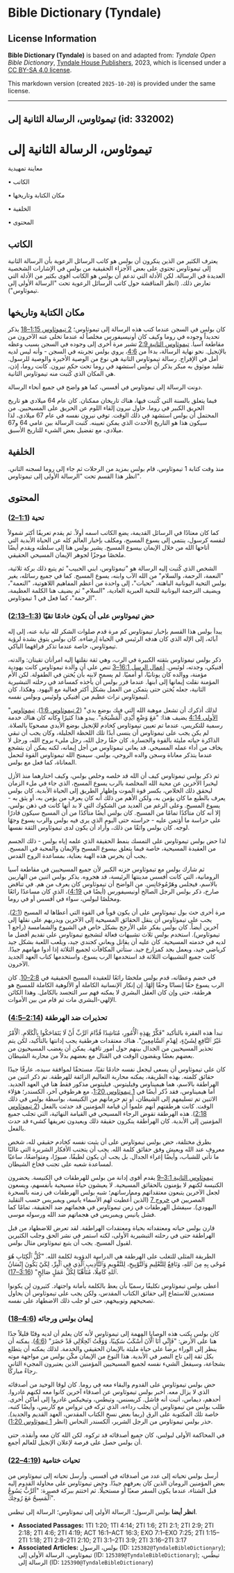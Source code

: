 # Bible Dictionary (Tyndale)

## License Information

**Bible Dictionary (Tyndale)** is based on and adapted from: _Tyndale Open Bible Dictionary_, [Tyndale House Publishers](https://tyndaleopenresources.com/), 2023, which is licensed under a [CC BY-SA 4.0 license](https://creativecommons.org/licenses/by-sa/4.0/legalcode.en).

This markdown version (created `2025-10-20`) is provided under the same license.



--------------------------------

## تيموثاوس، الرسالة الثانية إلى (id: 332002)

تيموثاوس، الرسالة الثانية إلى
=============================

معاينة تمهيدية

• الكاتب

• مكان الكتابة وتاريخها

• الخلفية

• المحتوى

الكاتب
------

يعترف الكثير من الذين ينكرون أن بولس هو كاتب الرسائل الرعوية بأن الرسالة الثانية إلى تيموثاوس تحتوي على بعض الأجزاء الحقيقية من بولس في الإشارات الشخصية العديدة في الرسالة. لكن الأدلة التي تدعم أن بولس هو الكاتب أقوى بكثير من الأدلة التي تعارض ذلك. (انظر المناقشة حول كاتب الرسائل الرعوية تحت "الرسالة الأولى إلى تيموثاوس").

مكان الكتابة وتاريخها
---------------------

كان بولس في السجن عندما كتب هذه الرسالة إلى تيموثاوس؛ [2 تيموثاوس 1:15–18](https://ref.ly/2Tim1:15-2Tim1:18) يذكر تحديداً وجوده في روما وكيف كان أونيسيفورس مخلصاً له عندما تخلى عنه الآخرون من مقاطعة آسيا. [تيموثاوس الثانية 2:9](https://ref.ly/2Tim2:9) تشير مرة أخرى إلى وجوده في السجن بسبب وعظه بالإنجيل. نحو نهاية الرسالة، بدءاً من [4:6](https://ref.ly/2Tim4:6)، يروي بولس تجربته في السجن \- وأنه ليس لديه أمل في الإفراج. رسالة تيموثاوس الثانية هي نوع من الوصية الأخيرة والوصية للرسول. تقليد موثوق به مبكر يذكر أن بولس استشهد في روما تحت حكم نيرون. كانت روما، إذن، هي المكان الذي كُتبت منه تيموثاوس الثانية.

دونت الرسالة إلى تيموثاوس في أفسس، كما هو واضح في جميع أنحاء الرسالة.

فيما يتعلق بالسنة التي كُتبت فيها، هناك تاريخان ممكنان. كان عام 64 ميلادي هو تاريخ الحريق الكبير في روما. حاول نيرون إلقاء اللوم عن الحريق على المسيحيين. من المحتمل أن بولس استشهد في ذلك الوقت. توفي نيرون نفسه في عام 67 ميلادي، لذا سيكون هذا هو التاريخ الأحدث الذي يمكن تعيينه. كُتبت الرسالة بين عامي 64 و67 ميلادي، مع تفضيل بعض الشيء للتاريخ الأسبق.

الخلفية
-------

منذ وقت كتابة 1 تيموثاوس، قام بولس بمزيد من الرحلات ثم جاء إلى روما لسجنه الثاني. انظر هذا القسم تحت "الرسالة الأولى إلى تيموثاوس".

المحتوى
-------

### تحية ([1:1–2](https://ref.ly/2Tim1:1-2Tim1:2))

كما كان معتادًا في الرسائل القديمة، يضع الكاتب اسمه أولاً. ثم يقدم تعريفًا أكثر شمولاً لنفسه كرسول، ينتمي إلى يسوع المسيح، ومكلف بإخبار العالم كله عن الحياة الأبدية التي أتاحها الله من خلال الإيمان بيسوع المسيح. يشير بولس هنا إلى سلطته ويقدم أيضًا ملخصًا موجزًا لجوهر الإيمان المسيحي الحقيقي.

الشخص الذي كُتبت إليه الرسالة هو "تيموثاوس، ابني الحبيب" ثم يتبع ذلك بركة ثلاثية، "النعمة، الرحمة، والسلام" من الله الآب وابنه، يسوع المسيح. كما في جميع رسائله، يغير بولس التحية اليونانية الباهتة، "تحيات"، إلى واحدة من أعظم المفاهيم اللاهوتية، "النعمة"، ويضيف الترجمة اليونانية للتحية العبرية العادية، "السلام." ثم يضيف هنا الكلمة العظيمة، "الرحمة"، كما فعل في 1 تيموثاوس.

### حض تيموثاوس على أن يكون خادمًا تقيًا ([1:3–2:13](https://ref.ly/2Tim1:3-2Tim2:13))

يبدأ بولس هذا القسم بإخبار تيموثاوس كم مرة قدم صلوات الشكر لله نيابة عنه، إلى إله آبائه، إلى الإله الذي كان هدفه الرئيس في الحياة إرضاءه. كان بولس يتوق بشدة لرؤية تيموثاوس، خاصة عندما تذكر فراقهما الباكي.

ذكر بولس تيموثاوس بثقته الكبيرة في الرب، وهي ثقة نقلتها إليه امرأتان تقيتان: والدته، أفنيكي، وجدته، لوئيس. [أعمال الرسل 16:1–3](https://ref.ly/Acts16:1-Acts16:3) تنص على أن والدة تيموثاوس كانت يهودية مؤمنة، ووالده كان يونانيًا، أو أمميًا. لم يسمح لابنه بأن يُختن في الطفولة. لكن الأم المؤمنة نقلت إيمانها إلى ابنها. عندما قرر بولس أن يأخذه كمساعد في رحلته التبشيرية الثانية، جعله يُختن حتى يتمكن من العمل بشكل أكثر فعالية مع اليهود. وهكذا، كان لتيموثاوس تراث عظيم من أفنيكي ولوئيس وبولس نفسه.

"لذلك أذكرك أن تشعل موهبة الله التي فيك بوضع يدي" ([2 تيموثاوس 1:6](https://ref.ly/2Tim1:6)). [تيموثاوس الأولى 4:14](https://ref.ly/1Tim4:14) يضيف هذا: "مَعَ وَضْعِ أَيْدِي ٱلْمَشْيَخَةِ". يبدو هذا كثيرًا وكأنه كان هناك خدمة رسمية للتكريس، عندما تم تعيين تيموثاوس كخادم للإنجيل بوضع الأيدي مصحوبًا بالصلاة. لم يكن يجب على تيموثاوس أن ينسى أبدًا تلك اللحظة الجليلة، وكان يجب أن تبقي الذاكرة حياته مليئة بالقوة والجسارة. كان حقًا رجل الله، رجل مليء بروح الله، ورجل لا يخاف من أداء عمله المسيحي. قد يعاني تيموثاوس من أجل إيمانه، لكنه يمكن أن يتشجع عندما يتذكر معاناة وسجن والده الروحي، بولس. سيمنح الله تيموثاوس القوة لتحمل المعاناة، كما فعل مع بولس.

ثم ذكر بولس تيموثاوس كيف أن الله قد خلصه وخلص بولس، وكيف اختارهما منذ الأزل ليخبرا الآخرين عن محبة الله المخلصة بالرب يسوع المسيح، الذي جاء في ملء الزمان ليحقق ذلك الخلاص، بكسر قوة الموت وإظهار الطريق إلى الحياة الأبدية. كان بولس يعرف بالطبع ما كان يؤمن به، ولكن الأهم من ذلك أنه كان يعرف من يؤمن به، أو يثق به \- يسوع المسيح. وعلى الرغم من العديد من الشكوك التي لا بد أنها كانت في ذهن بولس، إلا أنه كان متأكدًا تمامًا من المسيح. كان بولس أيضًا متأكدًا من أن المسيح سيكون قادرًا على حراسة ما أؤتمن عليه \- حراسته حتى اليوم الذي يرى فيه بولس والرب يسوع وجهًا لوجه. كان بولس واثقًا من ذلك، وأراد أن يكون لدى تيموثاوس الثقة نفسها.

لذا حض بولس تيموثاوس على التمسك بنمط الحقيقة الذي علمه إياه بولس \- ذلك الجسم من العقيدة المسيحية، خاصة فيما يتعلق بيسوع المسيح والإيمان والمحبة في المسيح. يجب أن يحرس هذه الهبة بعناية، بمساعدة الروح القدس.

ثم شارك بولس مع تيموثاوس حزنه الكبير لأن جميع المسيحيين في مقاطعة آسيا الرومانية، التي كانت أفسس مدينتها الرئيسة، قد هجروه. يذكر بولس اثنين من الهاربين بالاسم، فيجلس وهَرْمُوجَانِس. من الواضح أن تيموثاوس كان يعرف من هم. في تناقض صارخ، ذكر بولس الرجل الصالح أونيسيفورس (أيضًا في [4:19](https://ref.ly/2Tim4:19))، الذي كان مساعدًا رائعًا ومخلصًا لبولس، سواء في أفسس أو في روما.

مرة أخرى حث بول تيموثاوس على أن يكون قوياً في القوة التي أعطاها له المسيح ([2:1](https://ref.ly/2Tim2:1)). يجب على تيموثاوس أن ينقل الحقائق المسيحية إلى الآخرين ويدربهم على نقلها إلى آخرين أيضاً. كان بولس يفكر على الأرجح بشكل خاص في الشيوخ والشمامسة (راجع 1 تيموثاوس). استخدم بولس ثلاث تشبيهات فعالة لتشجيع تيموثاوس على تقديم أفضل ما لديه في خدمته المسيحية. كان عليه أن يقاتل ويعاني كجندي جيد، ويلعب اللعبة بشكل جيد كرياضي جيد، ويعمل بجد كمزارع جيد. ستأتي المكافآت لجميع الثلاثة إذا أدوا مهامهم جيدًا. كانت جميع التشبيهات الثلاثة قد استخدمها الرب يسوع، واستخدمها كتاب العهد الجديد الآخرون.

في خضم وعظاته، قدم بولس ملخصًا رائعًا للعقيدة المسيح الحقيقية في [2:8–10](https://ref.ly/2Tim2:8-2Tim2:10). كان الرب يسوع حقًا إنسانًا وحقًا إلهًا. إن إنكار الإنسانية الكاملة أو الألوهية الكاملة للمسيح هو هرطقة، حتى وإن كان العقل البشري لا يمكنه فهم سر التجسد بالكامل. وهذا الكائن الإلهي\-البشري مات ثم قام من بين الأموات.

### تحذيرات ضد الهرطقة ([2:14–4:5](https://ref.ly/2Tim2:14-2Tim4:5))

تبدأ هذه الفقرة بالتأكيد "فَكِّرْ بِهَذِهِ ٱلْأُمُورِ، مُنَاشِدًا قُدَّامَ ٱلرَّبِّ أَنْ لَا يَتَمَاحَكُوا بِٱلْكَلَامِ. ٱلْأَمْرُ غَيْرُ ٱلنَّافِعِ لِشَيْءٍ، لِهَدْمِ ٱلسَّامِعِينَ". هناك معتقدات هرطقية يجب إدانتها بالتأكيد، لكن يتم تحذير المسيحيين من الجدال بينهم حول أمور تافهة. يمكن أن يغضب المسيحيون من بعضهم بعضًا ويقضون الوقت في القتال مع بعضهم بدلاً من محاربة الشيطان.

كان على تيموثاوس أن يسعى ليجعل نفسه خادمًا تقيًا، مستحقًا لموافقة سيده، عارفًا جيدًا حقائق كلمته. بهذه الطريقة، يمكنه محاربة التعاليم الزائفة للهرطقة. تم ذكر اثنين من الهراطقة بالاسم، هما هيميناوس وفيليتوس. فيليتوس مذكور فقط هنا في العهد الجديد. أما هيميناوس، فقد ذُكر أيضًا في [1 تيموثاوس 1:20](https://ref.ly/1Tim1:20)، مع هرطوقي آخر، ألكسندر؛ هؤلاء الاثنين تم تسليمهم إلى الشيطان، أو تم حرمانهم من الكنيسة، بواسطة بولس في ذلك الوقت. كانت هرطقتهم أنهم علموا أن قيامة المؤمنين قد حدثت بالفعل ([2 تيموثاوس 2:18](https://ref.ly/2Tim2:18)). هذه الهرطقة تقوض الرجاء المسيحي في القيامة النهائية، التي تجلب جميع المؤمنين إلى الأبدية. كان الهراطقة ينكرون حقيقة ذلك ويعيدون تعريفها كشيء قد حدث بالفعل.

بطرق مختلفة، حض بولس تيموثاوس على أن يثبت نفسه كخادم حقيقي لله، شخص معروف عند الله ويعيش وفق حقائق كلمة الله. يجب أن يتجنب الأفكار الشريرة التي غالبًا ما تأتي للشباب، وأيضًا إغراء الجدال. بل يجب أن يكون لطيفًا، صبورًا، ومتواضعًا، ساعيًا لمساعدة شعبه على تجنب فخاخ الشيطان.

[تيموثاوس الثانية 3:1–9](https://ref.ly/2Tim3:1-2Tim3:9) يقدم أقوى إدانة من بولس للهرطقات في الكنيسة. يحضرون الكنيسة لكنهم لا يؤمنون بالحقائق المسيحية. لا يعيشون حياة مسيحية بأنفسهم، ويسعون لجعل الآخرين يتبعون معتقداتهم وممارساتهم؛ شبه بولس الهرطقات في زمنه بالسحرة المصريين في [خروج 7](https://ref.ly/Exod7:1-Exod7:25) (الذين أُعطيت لهم الأسماء يانيس ويمبريس حسب التقليد اليهودي). سيفشل الهرطقات في زمن تيموثاوس في هجماتهم ضد الحقيقة، تمامًا كما فشل يانيس ويمبريس في هجماتهم ضد الله ورسوله موسى.

قارن بولس حياته ومعتقداته بحياة ومعتقدات الهراطقة. لقد تعرض للاضطهاد من قبل الهراطقة حتى في رحلته التبشيرية الأولى، لكنه استمر في نشر الحق وجلب الكثيرين لقبول المسيح. يجب أن يتبع تيموثاوس مثال بولس.

الطريقة المثلى للتغلب على الهرطقة هي الدراسة الدؤوبة لكلمة الله. "كُلُّ ٱلْكِتَابِ هُوَ مُوحًى بِهِ مِنَ ٱللهِ، وَنَافِعٌ لِلتَّعْلِيمِ وَٱلتَّوْبِيخِ، لِلتَّقْوِيمِ وَٱلتَّأْدِيبِ ٱلَّذِي فِي ٱلْبِرِّ، لِكَيْ يَكُونَ إِنْسَانُ ٱللهِ كَامِلًا، مُتَأَهِّبًا لِكُلِّ عَمَلٍ صَالِحٍ" ([3:16–17](https://ref.ly/2Tim3:16-2Tim3:17)).

أعطى بولس تيموثاوس تكليفًا رسميًا بأن يعظ بالكلمة بأمانة واجتهاد. كثيرون لن يكونوا مستعدين للاستماع إلى حقائق الكتاب المقدس، ولكن يجب على تيموثاوس أن يحاول تصحيحهم وتوبيخهم، حتى لو جلب ذلك الاضطهاد على نفسه.

### إيمان بولس ورجائه ([4:6–18](https://ref.ly/2Tim4:6-2Tim4:18))

كان بولس يكتب هذه الوصايا المهمة إلى تيموثاوس لأنه كان يعلم أن لديه وقتًا قليلاً جدًا هنا على الأرض: "فَإِنِّي أَنَا ٱلْآنَ أُسْكَبُ سَكِيبًا، وَوَقْتُ ٱنْحِلَالِي قَدْ حَضَرَ" ([4:6](https://ref.ly/2Tim4:6)). يمكنه أن ينظر إلى الوراء برضا على حياة مليئة بالإيمان الحقيقي والخدمة. لذلك يمكنه أن يتطلع بكل ثقة إلى تاج النصر في الأبدية. هذا النوع من الإيمان مكّن بولس من مواجهة موته بشجاعة، وسيفعل الشيء نفسه لجميع المسيحيين المؤمنين الذين يعتبرون المجيء الثاني رجاءً مباركًا.

حض بولس تيموثاوس على القدوم والبقاء معه في روما. كان لوقا الوحيد من أصدقائه الذي لا يزال معه. أخبر بولس تيموثاوس عن أصدقاء آخرين كانوا معه لكنهم غادروا. أحدهم، ديماس، أثبت أنه فاشل. كريسنس، وتيطس، وتيخيكس غادروا إلى أماكن أخرى. طلب بولس من تيموثاوس أن يجلب رداءه، الذي تركه في ترواس مع كاربس، وأيضًا كتبه، خاصة تلك المكتوبة على الرق (ربما بعض نسخ الكتاب المقدس، العهد القديم والجديد). حذر بولس تيموثاوس من الرجل الشرير، ألكسندر النحاس (انظر [1 تيموثاوس 1:20](https://ref.ly/1Tim1:20)).

في المحاكمة الأولى لبولس، كان جميع أصدقائه قد تركوه. لكن الله كان معه وأنقذه. حتى أن بولس حصل على فرصة لإعلان الإنجيل للعالم أجمع.

### تحيات ختامية ([4:19–22](https://ref.ly/2Tim4:19-2Tim4:22))

أرسل بولس تحياته إلى عدد من أصدقائه في أفسس. وأرسل تحياته إلى تيموثاوس من بعض المؤمنين الرومان الذين كان يعرفهم جيدًا. وحض تيموثاوس على محاولة القدوم إليه قبل الشتاء، عندما يكون السفر صعبًا أو مستحيلًا. ثم اختتم ببركة قصيرة: "اَلرَّبُّ يَسُوعُ ٱلْمَسِيحُ مَعَ رُوحِكَ".

**انظر أيضا** بولس الرسول؛ الرسالة الأولى إلى تيموثاوس؛ الرسالة إلى تيطس.

* **Associated Passages:** 1TI 1:20; 1TI 4:14; 2TI 1:6; 2TI 2:1; 2TI 2:9; 2TI 2:18; 2TI 4:6; 2TI 4:19; ACT 16:1–ACT 16:3; EXO 7:1–EXO 7:25; 2TI 1:15–2TI 1:18; 2TI 2:8–2TI 2:10; 2TI 3:1–2TI 3:9; 2TI 3:16–2TI 3:17
* **Associated Articles:** بولس، الرسول (ID: `125382@TyndaleBibleDictionary`); تيموثاوس، الرسالة الأولى إلى (ID: `125389@TyndaleBibleDictionary`); تيطُس، الرسالة إلى (ID: `125390@TyndaleBibleDictionary`)

